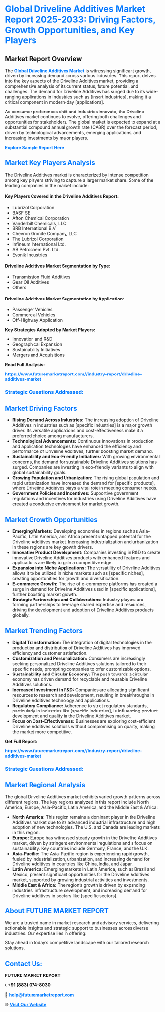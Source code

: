 <h1 style="color: #007BFF;">Global Driveline Additives Market Report 2025-2033: Driving Factors, Growth Opportunities, and Key Players</h1>

<section id="overview">
<h2>Market Report Overview</h2>
<p>The <a href="https://www.futuremarketreport.com//industry-report/driveline-additives-market" style="color: #007BFF; text-decoration: none;"><strong>Global Driveline Additives Market</strong></a> is witnessing significant growth, driven by increasing demand across various industries. This report delves into the key aspects of the Driveline Additives market, providing a comprehensive analysis of its current status, future potential, and challenges. The demand for Driveline Additives has surged due to its wide-ranging applications in industries such as [insert industries], making it a critical component in modern-day [applications].</p>
<p>As consumer preferences shift and industries innovate, the Driveline Additives market continues to evolve, offering both challenges and opportunities for stakeholders. The global market is expected to expand at a substantial compound annual growth rate (CAGR) over the forecast period, driven by technological advancements, emerging applications, and increasing investments by major players.</p>
</section>

<section id="overview">
<p><a href="https://www.futuremarketreport.com//request-sample/reportId=87337" style="color: #007BFF; text-decoration: none;"><strong>Explore Sample Report Here</strong></a></p>
</section>

<section id="key-players">
<h2 style="color: #007BFF;">Market Key Players Analysis</h2>
<p>The Driveline Additives market is characterized by intense competition among key players striving to capture a larger market share. Some of the leading companies in the market include:</p>
<h4>Key Players Covered in the Driveline Additives Report:</h4>
<ul><li>Lubrizol Corporation</li><li>BASF SE</li><li>Afton Chemical Corporation</li><li>Vanderbilt Chemicals, LLC</li><li>BRB International B.V</li><li>Chevron Oronite Company, LLC</li><li>The Lubrizol Corporation</li><li>Infineum International Ltd.</li><li>AB Petrochem Pvt. Ltd.</li><li>Evonik Industries</li></ul>
<h4>Driveline Additives Market Segmentation by Type:</h4>
<ul><li>Transmission Fluid Additives</li><li>Gear Oil Additives</li><li>Others</li></ul>

<h4>Driveline Additives Market Segmentation by Application:</h4>
<ul><li>Passenger Vehicles</li><li>Commercial Vehicles</li><li>Off-Highway Application</li></ul>
<p><strong>Key Strategies Adopted by Market Players:</strong></p>
<ul>
<li>Innovation and R&D</li>
<li>Geographical Expansion</li>
<li>Sustainability Initiatives</li>
<li>Mergers and Acquisitions</li>
</ul>
</section>

<section>
<p><strong>Read Full Analysis: </strong></p><a href="https://www.futuremarketreport.com//industry-report/driveline-additives-market" style="color: #007BFF; text-decoration: none;"><strong>https://www.futuremarketreport.com//industry-report/driveline-additives-market</strong></a>
<h3 style="color: #007BFF;">Strategic Questions Addressed:</h3>
</section>

<section id="driving-factors">
<h2 style="color: #007BFF;">Market Driving Factors</h2>
<ul>
<li><strong>Rising Demand Across Industries:</strong> The increasing adoption of Driveline Additives in industries such as [specific industries] is a major growth driver. Its versatile applications and cost-effectiveness make it a preferred choice among manufacturers.</li>
<li><strong>Technological Advancements:</strong> Continuous innovations in production and application technologies have enhanced the efficiency and performance of Driveline Additives, further boosting market demand.</li>
<li><strong>Sustainability and Eco-Friendly Initiatives:</strong> With growing environmental concerns, the demand for sustainable Driveline Additives solutions has surged. Companies are investing in eco-friendly variants to align with global sustainability goals.</li>
<li><strong>Growing Population and Urbanization:</strong> The rising global population and rapid urbanization have increased the demand for [specific products], where Driveline Additives plays a vital role in meeting consumer needs.</li>
<li><strong>Government Policies and Incentives:</strong> Supportive government regulations and incentives for industries using Driveline Additives have created a conducive environment for market growth.</li>
</ul>
</section>

<section id="growth-opportunities">
<h2 style="color: #007BFF;">Market Growth Opportunities</h2>
<ul>
<li><strong>Emerging Markets:</strong> Developing economies in regions such as Asia-Pacific, Latin America, and Africa present untapped potential for the Driveline Additives market. Increasing industrialization and urbanization in these regions are key growth drivers.</li>
<li><strong>Innovative Product Development:</strong> Companies investing in R&D to create innovative Driveline Additives products with enhanced features and applications are likely to gain a competitive edge.</li>
<li><strong>Expansion into Niche Applications:</strong> The versatility of Driveline Additives allows it to be utilized in niche markets such as [specific niches], creating opportunities for growth and diversification.</li>
<li><strong>E-commerce Growth:</strong> The rise of e-commerce platforms has created a surge in demand for Driveline Additives used in [specific applications], further boosting market growth.</li>
<li><strong>Strategic Partnerships and Collaborations:</strong> Industry players are forming partnerships to leverage shared expertise and resources, driving the development and adoption of Driveline Additives products globally.</li>
</ul>
</section>

<section id="trending-factors">
<h2 style="color: #007BFF;">Market Trending Factors</h2>
<ul>
<li><strong>Digital Transformation:</strong> The integration of digital technologies in the production and distribution of Driveline Additives has improved efficiency and customer satisfaction.</li>
<li><strong>Customization and Personalization:</strong> Consumers are increasingly seeking personalized Driveline Additives solutions tailored to their specific needs, prompting companies to offer customizable options.</li>
<li><strong>Sustainability and Circular Economy:</strong> The push towards a circular economy has driven demand for recyclable and reusable Driveline Additives solutions.</li>
<li><strong>Increased Investment in R&D:</strong> Companies are allocating significant resources to research and development, resulting in breakthroughs in Driveline Additives technology and applications.</li>
<li><strong>Regulatory Compliance:</strong> Adherence to strict regulatory standards, particularly in industries like [specific industries], is influencing product development and quality in the Driveline Additives market.</li>
<li><strong>Focus on Cost-Effectiveness:</strong> Businesses are exploring cost-efficient Driveline Additives solutions without compromising on quality, making the market more competitive.</li>
</ul>
</section>

<section>
<p><strong>Get Full Report: </strong></p><a href="https://www.futuremarketreport.com//industry-report/driveline-additives-market" style="color: #007BFF; text-decoration: none;"><strong>https://www.futuremarketreport.com//industry-report/driveline-additives-market</strong></a>
<h3 style="color: #007BFF;">Strategic Questions Addressed:</h3>
</section>


<section id="regional-analysis">
<h2 style="color: #007BFF;">Market Regional Analysis</h2>
<p>The global Driveline Additives market exhibits varied growth patterns across different regions. The key regions analyzed in this report include North America, Europe, Asia-Pacific, Latin America, and the Middle East & Africa:</p>
<ul>
<li><strong>North America:</strong> This region remains a dominant player in the Driveline Additives market due to its advanced industrial infrastructure and high adoption of new technologies. The U.S. and Canada are leading markets in this region.</li>
<li><strong>Europe:</strong> Europe has witnessed steady growth in the Driveline Additives market, driven by stringent environmental regulations and a focus on sustainability. Key countries include Germany, France, and the U.K.</li>
<li><strong>Asia-Pacific:</strong> The Asia-Pacific region is experiencing rapid growth, fueled by industrialization, urbanization, and increasing demand for Driveline Additives in countries like China, India, and Japan.</li>
<li><strong>Latin America:</strong> Emerging markets in Latin America, such as Brazil and Mexico, present significant opportunities for the Driveline Additives market, supported by growing industrial activities and investments.</li>
<li><strong>Middle East & Africa:</strong> The region’s growth is driven by expanding industries, infrastructure development, and increasing demand for Driveline Additives in sectors like [specific sectors].</li>
</ul>
</section>

<footer>
<h2 style="color: #007BFF;">About FUTURE MARKET REPORT</h2>
<p>We are a trusted name in market research and advisory services, delivering actionable insights and strategic support to businesses across diverse industries. Our expertise lies in offering:</p>

<p>Stay ahead in today’s competitive landscape with our tailored research solutions.</p>

<h2 style="color: #007BFF;">Contact Us:</h2>
<p><strong>FUTURE MARKET REPORT</strong></p>
<p>📞 <strong>+91 (883) 074-8030</strong></p>
<p>📧 <strong><a href="mailto:help@futuremarketreport.com" style="color: #007BFF;">help@futuremarketreport.com</a></strong></p>
<p>🌐 <strong><a href="https://www.futuremarketreport.com/" style="color: #007BFF;">Visit Our Website</a></strong></p>
</footer>